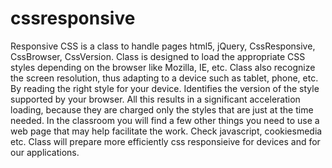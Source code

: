 cssresponsive
=============

Responsive CSS is a class to handle pages html5, jQuery, CssResponsive, CssBrowser, CssVersion. Class is designed to load the appropriate CSS styles depending on the browser like Mozilla, IE, etc. Class also recognize the screen resolution, thus adapting to a device such as tablet, phone, etc. By reading the right style for your device. Identifies the version of the style supported by your browser. All this results in a significant acceleration loading, because they are charged only the styles that are just at the time needed. In the classroom you will find a few other things you need to use a web page that may help facilitate the work. Check javascript, cookiesmedia etc. Class will prepare more efficiently css responsieive for devices and for our applications.
